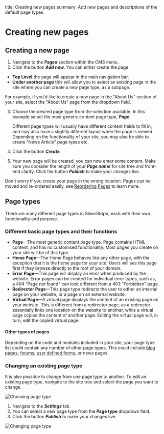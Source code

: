 title: Creating new pages
summary: Add new pages and descriptions of the default page types.

# Creating new pages

## Creating a new page

 1. Navigate to the **Pages** section within the CMS menu.
 2. Click the button ***Add new***. You can either create the page:
 * **Top Level** the page will appear in the main navigation bar.
 * **Under another page** this will allow you to select an existing page in the site where you can create a new page type, as a subpage.

 For example, if you'd like to create a new page in the "About Us" section of your site, select the "About Us" page from the dropdown field.

 3. Choose the desired page type from the selection available. In this example select the most generic content page type, ***Page***.

    <div class="note" markdown="1"> Different page types will usually have different content fields to fill in, and may also have a slightly different layout when the page is viewed. Depending on the functionality of your site, you may also be able to create "News Article" page types etc.</div>


 4. Click the button ***Create***.
 5. Your new page will be created, you can now enter some content. Make sure you consider the length of your ***Page name*** for site tree and front-end clarity. Click the button ***Publish*** to make your changes live.

Don't worry if you create your page in the wrong location. Pages can be moved and re-ordered easily, see [Reordering Pages](02_Reordering_Pages.md) to learn more.

## Page types

There are many different page types in SilverStripe, each with their own functionality and purpose.

### Different basic page types and their functions

* **Page**—The most generic content page type. Page contains HTML content, and has no customised functionality. Most pages you create on your site will be of this type.
* **Home Page**—The Home Page behaves like any other page, with the exception that it is the home page for your site. Users will see this page first if they browse directly to the root of your domain.
* **Error Page**—This page will display an error when produced by the website. Error pages can be created for individual error types, such as, a 404 "Page not found" can look different from a 403 "Forbidden" page.
* **Redirector Page**—This page type redirects the user to either an internal page on your website, or a page on an external website.
* **Virtual Page**—A virtual page displays the content of an existing page on your website. This is different from a redirector page, as a redirector essentially links one location on the website to another, while a virtual page copies the content of another page. Editing the virtual page will, in turn, edit the copied virtual page.

#### Other types of pages

Depending on the code and modules included in your site, your page type list could contain any number of other page types. This could include [blog pages](/optional_features/blogs), [forums](/optional_features/forums), [user defined forms](/optional_features/forms), or news pages.

### Changing an existing page type

It is also possible to change from one page type to another. To edit an existing page type, navigate to the site tree and select the page you want to change.

![Choosing page type](/_images/Choosing-A-Page.png)


 1. Navigate to the ***Settings*** tab.
 2. You can select a new page type from the **Page type** dropdown field.
 3. Click the button ***Publish*** to make your changes live.


![Changing page type](/_images/Changing-Page-Type.png)
